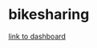 # bikesharing

[link to dashboard](https://public.tableau.com/app/profile/vivek.gurumoorthy7572/viz/CitibikeChallenge_16662350696630/Story1?publish=yes)
